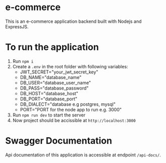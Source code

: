 # e-commerce
This is an e-commerce application backend built with Nodejs and ExpressJS.


# To run the application
1. Run `npm i`
2. Create a `.env` in the root folder with following variables:
    - JWT_SECRET="your_jwt_secret_key"
    - DB_NAME="database_name"
    - DB_USER="database_user_name"
    - DB_PASS="database_password"
    - DB_HOST="database_host"
    - DB_PORT="database_port"
    - DB_DIALECT="database e.g postgres, mysql"
    - PORT="PORT for the node app to run e.g. 3000"
3. Run `npm run dev` to start the server
4. Now project should be accissible at `http://localhost:3000`

# Swagger Documentation
Api documentation of this application is accessible at endpoint `/api-docs/`.
